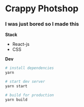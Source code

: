 # Crappy Photshop

### I was just bored so I made this

**Stack**

-   React-js
-   CSS

**Dev**

```zsh
# install dependencies
yarn

# start dev server
yarn start

# build for production
yarn build
```
